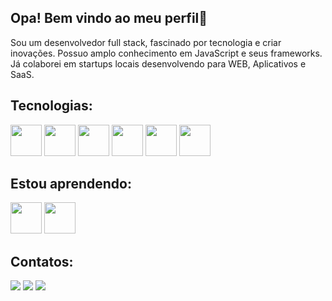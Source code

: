 ## Opa! Bem vindo ao meu perfil👋

Sou um desenvolvedor full stack, fascinado por tecnologia e criar inovações. Possuo amplo conhecimento em JavaScript e seus frameworks. Já colaborei em startups locais desenvolvendo para WEB, Aplicativos e SaaS.

## Tecnologias:
<div>
  <img src="https://cdn.jsdelivr.net/gh/devicons/devicon@latest/icons/typescript/typescript-original.svg" width="50" height="50" margin-right=4 />
<img src="https://cdn.jsdelivr.net/gh/devicons/devicon@latest/icons/javascript/javascript-original.svg" width="50" height="50"/>        
<img src="https://cdn.jsdelivr.net/gh/devicons/devicon@latest/icons/php/php-original.svg" width="50" height="50"/>       
<img src="https://cdn.jsdelivr.net/gh/devicons/devicon@latest/icons/react/react-original-wordmark.svg" width="50" height="50"/>




<img src="https://cdn.jsdelivr.net/gh/devicons/devicon@latest/icons/nextjs/nextjs-original.svg" width="50" height="50"/>
          
          
               
<img src="https://cdn.jsdelivr.net/gh/devicons/devicon@latest/icons/mysql/mysql-original-wordmark.svg" width="50" height="50"/>
</div>


## Estou aprendendo:
<div>

<img src="https://cdn.jsdelivr.net/gh/devicons/devicon@latest/icons/python/python-original-wordmark.svg" width="50" height="50"/>
<img src="https://cdn.jsdelivr.net/gh/devicons/devicon@latest/icons/docker/docker-original-wordmark.svg" width="50" height="50"/>
          
</div>


  
## Contatos:
<div>
<a href="https://www.instagram.com/g4b.ortiz?igsh=ZWVndHNoeGo3YzJn" target="_blank"><img loading="lazy" src="https://img.shields.io/badge/-Instagram-%23E4405F?style=for-the-badge&logo=instagram&logoColor=white" target="_blank"></a>
<a href = "mailto:gabrielmansolff@gmail.com"><img loading="lazy" src="https://img.shields.io/badge/Gmail-D14836?style=for-the-badge&logo=gmail&logoColor=white" target="_blank"></a>
<a href="https://www.linkedin.com/in/gabriel-mansolff-ortiz-gimieski-a82b5b26a/" target="_blank"><img loading="lazy" src="https://img.shields.io/badge/-LinkedIn-%230077B5?style=for-the-badge&logo=linkedin&logoColor=white" target="_blank"></a>   
</div>

<!--
**Gimieski/Gimieski** is a ✨ _special_ ✨ repository because its `README.md` (this file) appears on your GitHub profile.

Here are some ideas to get you started:

- 🔭 I’m currently working on ...
- 🌱 I’m currently learning ...
- 👯 I’m looking to collaborate on ...
- 🤔 I’m looking for help with ...
- 💬 Ask me about ...
- 📫 How to reach me: ...
- 😄 Pronouns: ...
- ⚡ Fun fact: ...
-->
